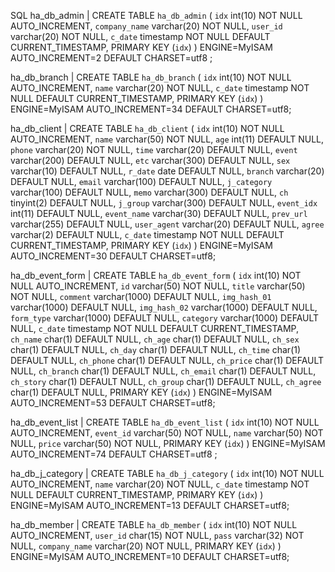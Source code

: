 

SQL 
ha_db_admin | CREATE TABLE `ha_db_admin` (
`idx` int(10) NOT NULL AUTO_INCREMENT,
`company_name` varchar(20) NOT NULL,
`user_id` varchar(20) NOT NULL,
`c_date` timestamp NOT NULL DEFAULT CURRENT_TIMESTAMP,
PRIMARY KEY (`idx`)
) ENGINE=MyISAM AUTO_INCREMENT=2 DEFAULT CHARSET=utf8 ;

ha_db_branch | CREATE TABLE `ha_db_branch` (
`idx` int(10) NOT NULL AUTO_INCREMENT,
`name` varchar(20) NOT NULL,
`c_date` timestamp NOT NULL DEFAULT CURRENT_TIMESTAMP,
PRIMARY KEY (`idx`)
) ENGINE=MyISAM AUTO_INCREMENT=34 DEFAULT CHARSET=utf8;

ha_db_client | CREATE TABLE `ha_db_client` (
`idx` int(10) NOT NULL AUTO_INCREMENT,
`name` varchar(50) NOT NULL,
`age` int(11) DEFAULT NULL,
`phone` varchar(20) NOT NULL,
`time` varchar(20) DEFAULT NULL,
`event` varchar(200) DEFAULT NULL,
`etc` varchar(300) DEFAULT NULL,
`sex` varchar(10) DEFAULT NULL,
`r_date` date DEFAULT NULL,
`branch` varchar(20) DEFAULT NULL,
`email` varchar(100) DEFAULT NULL,
`j_category` varchar(100) DEFAULT NULL,
`memo` varchar(300) DEFAULT NULL,
`ch` tinyint(2) DEFAULT NULL,
`j_group` varchar(300) DEFAULT NULL,
`event_idx` int(11) DEFAULT NULL,
`event_name` varchar(30) DEFAULT NULL,
`prev_url` varchar(255) DEFAULT NULL,
`user_agent` varchar(20) DEFAULT NULL,
`agree` varchar(2) DEFAULT NULL,
`c_date` timestamp NOT NULL DEFAULT CURRENT_TIMESTAMP,
PRIMARY KEY (`idx`)
) ENGINE=MyISAM AUTO_INCREMENT=30 DEFAULT CHARSET=utf8;

ha_db_event_form | CREATE TABLE `ha_db_event_form` (
`idx` int(10) NOT NULL AUTO_INCREMENT,
`id` varchar(50) NOT NULL,
`title` varchar(50) NOT NULL,
`comment` varchar(1000) DEFAULT NULL,
`img_hash_01` varchar(1000) DEFAULT NULL,
`img_hash_02` varchar(1000) DEFAULT NULL,
`form_type` varchar(1000) DEFAULT NULL,
`category` varchar(1000) DEFAULT NULL,
`c_date` timestamp NOT NULL DEFAULT CURRENT_TIMESTAMP,
`ch_name` char(1) DEFAULT NULL,
`ch_age` char(1) DEFAULT NULL,
`ch_sex` char(1) DEFAULT NULL,
`ch_day` char(1) DEFAULT NULL,
`ch_time` char(1) DEFAULT NULL,
`ch_phone` char(1) DEFAULT NULL,
`ch_price` char(1) DEFAULT NULL,
`ch_branch` char(1) DEFAULT NULL,
`ch_email` char(1) DEFAULT NULL,
`ch_story` char(1) DEFAULT NULL,
`ch_group` char(1) DEFAULT NULL,
`ch_agree` char(1) DEFAULT NULL,
PRIMARY KEY (`idx`)
) ENGINE=MyISAM AUTO_INCREMENT=53 DEFAULT CHARSET=utf8;

ha_db_event_list | CREATE TABLE `ha_db_event_list` (
`idx` int(10) NOT NULL AUTO_INCREMENT,
`event_id` varchar(50) NOT NULL,
`name` varchar(50) NOT NULL,
`price` varchar(50) NOT NULL,
PRIMARY KEY (`idx`)
) ENGINE=MyISAM AUTO_INCREMENT=74 DEFAULT CHARSET=utf8 ;




ha_db_j_category | CREATE TABLE `ha_db_j_category` (
`idx` int(10) NOT NULL AUTO_INCREMENT,
`name` varchar(20) NOT NULL,
`c_date` timestamp NOT NULL DEFAULT CURRENT_TIMESTAMP,
PRIMARY KEY (`idx`)
) ENGINE=MyISAM AUTO_INCREMENT=13 DEFAULT CHARSET=utf8;


ha_db_member | CREATE TABLE `ha_db_member` (
`idx` int(10) NOT NULL AUTO_INCREMENT,
`user_id` char(15) NOT NULL,
`pass` varchar(32) NOT NULL,
`company_name` varchar(20) NOT NULL,
PRIMARY KEY (`idx`)
) ENGINE=MyISAM AUTO_INCREMENT=10 DEFAULT CHARSET=utf8;
